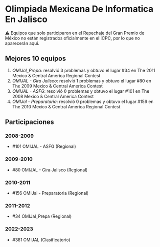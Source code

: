 # Olimpiada Mexicana De Informatica En Jalisco

:warning: Equipos que solo participaron en el Repechaje del Gran Premio de México no están registrados oficialmente en el ICPC, por lo que no aparecerán aquí.

## Mejores 10 equipos

1. _OMIJal_Prepa_: resolvió 3 problemas y obtuvo el lugar #34 en The 2011 Mexico & Central America Regional Contest
1. _OMIJAL - Gira Jalisco_: resolvió 1 problemas y obtuvo el lugar #80 en The 2009 Mexico & Central America Contest
1. _OMIJAL - ASFG_: resolvió 0 problemas y obtuvo el lugar #101 en The 2008 Mexico & Central America Contest
1. _OMIJal - Preparatoria_: resolvió 0 problemas y obtuvo el lugar #156 en The 2010 Mexico & Central America Regional Contest

## Participaciones

### 2008-2009

- #101 OMIJAL - ASFG (Regional)

### 2009-2010

- #80 OMIJAL - Gira Jalisco (Regional)

### 2010-2011

- #156 OMIJal - Preparatoria (Regional)

### 2011-2012

- #34 OMIJal_Prepa (Regional)

### 2022-2023

- #381 OMIJAL (Clasificatorio)



